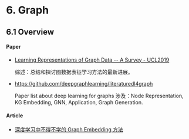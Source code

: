 # 6. Graph

## 6.1 Overview

#### Paper

- [Learning Representations of Graph Data -- A Survey - UCL2019](https://arxiv.org/abs/1906.02989)

    综述：总结和探讨图数据表征学习方法的最新进展。

- <https://github.com/deepgraphlearning/literaturedl4graph>

    Paper list about deep learning for graphs  涉及：Node Representation, KG Embedding, GNN, Application, Graph Generation.

#### Article

- [深度学习中不得不学的 Graph Embedding 方法](https://zhuanlan.zhihu.com/p/64200072)